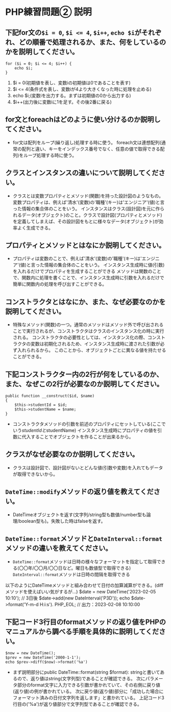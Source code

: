 # PHP練習問題② 説明

## 下記for文の`$i = 0`, `$i <= 4`, `$i++`, `echo $i`がそれぞれ、どの順番で処理されるか、また、何をしているのかを説明してください。

```
for ($i = 0; $i <= 4; $i++) {
    echo $i;
}
```

1. $i = 0(初期値を表し、変数iの初期値は0であることを表す)
2. $i <= 4(条件式を表し、変数iが4より大きくなった時に処理を止める)
3. echo $i;(変数iを出力する。まずは初期値の0から出力する)
4. $i++(出力後に変数iに1を足す。その後2番に戻る)

## for文とforeachはどのように使い分けるのか説明してください。
- for文は配列をループ(繰り返し)処理する時に使う。
foreach文は連想配列(通常の配列と違い、キーをインデックス番号でなく、任意の値で取得できる配列)をループ処理する時に使う。

## クラスとインスタンスの違いについて説明してください。
- クラスとは変数プロパティとメソッド(関数)を持った設計図のようなもの。変数プロパティは、例えば'清水'(変数)の'職種'(キー)は'エンジニア'(値)と言った情報の集合体のことをいう。
インスタンスはクラス(設計図)を元に作られるデータ(オブジェクト)のこと。クラスで設計図(プロパティとメソッド)を定義してしまえば、その設計図をもとに様々なデータ(オブジェクト)が効率よく生成できる。

## プロパティとメソッドとはなにか説明してください。
- プロパティは変数のことで、例えば'清水'(変数)の'職種'(キー)は'エンジニア'(値)と言った情報の集合体のことをいう。
インスタンス生成時に値(引数)を入れるだけでプロパティを生成することができる
メソッドは関数のことで、関数内に処理を書くことで、インスタンス生成時に引数を入れるだけで簡単に関数内の処理を呼び出すことができる。

## コンストラクタとはなにか、また、なぜ必要なのかを説明してください。
- 特殊なメソッド(関数)の一つ。通常のメソッドはメソッド外で呼び出されることで実行されるが、コンストラクタはクラスのインスタンス化の時に実行される。
コンストラクタの必要性としては、インスタンス化の際、コンストラクタの変数は初期化されるため、インスタンス生成時に渡された引数が必ず入れられるから。
このことから、オブジェクトごとに異なる値を持たせることができる。

## 下記コンストラクター内の2行が何をしているのか、また、なぜこの2行が必要なのか説明してください。
```
public function __construct($id, $name)
{
    $this->studentId = $id;
    $this->studentName = $name;
}
```
- コンストラクタメソッドの引数を前述のプロパティにセットしている(ここでいう$studentIdと$studentName)
インスタンス生成時にプロパティの値を引数に代入することでオブジェクトを作ることが出来るから。

## クラスがなぜ必要なのか説明してください。
- クラスは設計図で、設計図がないとどんな値(引数や変数)を入れてもデータが取得できないから。

## `DateTime::modify`メソッドの返り値を教えてください。
- DateTimeオブジェクトを返す(文字列/string型も数値/number型も論理/boolean型も)。失敗した時はfalseを返す。

## `DateTime::format`メソッドと`DateInterval::format`メソッドの違いを教えてください。
- `DateTime::format`メソッドは日時の様々なフォーマットを指定して取得できる(〇〇年/〇〇月/〇〇日など。曜日も数値型で取得できる)
`DateInterval::format`メソッドは日時の間隔を取得できる

以下のようにDateTimeメソッドと組み合わせて日付の加算減算ができる。(diffメソッドを使えばいい気がするが...)
$date = new DateTime('2023-02-05 10:10');
// 3日後
$date->add(new DateInterval('P3D'));
echo $date->format('Y-m-d H:i:s'). PHP_EOL; // 出力：2023-02-08 10:10:00

## 下記コード3行目のformatメソッドの返り値をPHPのマニュアルから調べる手順を具体的に説明してください。
```
$now = new DateTime();
$prev = new DateTime('2000-1-1');
echo $prev->diff($now)->format('%a')
```

- まず説明部分にpublic DateTime::format(string $format): stringと書いてあるので、返り値はstring(文字列型)であることが確認できる。
次にパラメータ部分のformat文字に入力できる引数が書かれていて、その右側に戻り値(返り値)の例が書かれている。
次に戻り値(返り値)部分に「成功した場合にフォーマット済みの日付文字列を返します」と書かれている。
上記コード3行目の('%a')が返り値部分で文字列型であることが確認できる。